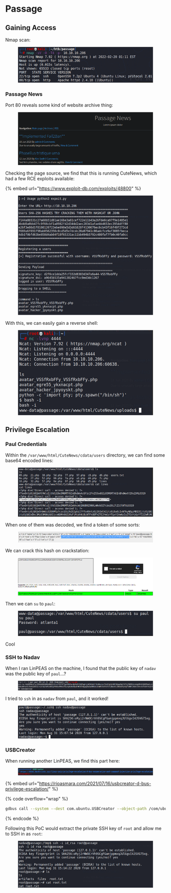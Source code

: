 # Passage

## Gaining Access

Nmap scan:

<figure><img src="../../../.gitbook/assets/image (119).png" alt=""><figcaption></figcaption></figure>

### Passage News

Port 80 reveals some kind of website archive thing:

<figure><img src="../../../.gitbook/assets/image (109).png" alt=""><figcaption></figcaption></figure>

Checking the page source, we find that this is running CuteNews, which had a few RCE exploits available:

{% embed url="https://www.exploit-db.com/exploits/48800" %}

<figure><img src="../../../.gitbook/assets/image (104).png" alt=""><figcaption></figcaption></figure>

With this, we can easily gain a reverse shell:

<figure><img src="../../../.gitbook/assets/image (135).png" alt=""><figcaption></figcaption></figure>

## Privilege Escalation

### Paul Credentials

Within the `/var/www/html/CuteNews/cdata/users` directory, we can find some base64 encoded lines:

<figure><img src="../../../.gitbook/assets/image (80).png" alt=""><figcaption></figcaption></figure>

When one of them was decoded, we find a token of some sorts:

<figure><img src="../../../.gitbook/assets/image (121).png" alt=""><figcaption></figcaption></figure>

We can crack this hash on crackstation:

<figure><img src="../../../.gitbook/assets/image (123).png" alt=""><figcaption></figcaption></figure>

Then we can `su` to `paul`:

<figure><img src="../../../.gitbook/assets/image (89).png" alt=""><figcaption></figcaption></figure>

Cool

### SSH to Nadav

When I ran LinPEAS on the machine, I found that the public key of `nadav` was the public key of `paul`...?

<figure><img src="../../../.gitbook/assets/image (83).png" alt=""><figcaption></figcaption></figure>

I tried to `ssh` in as `nadav` from `paul`, and it worked!

<figure><img src="../../../.gitbook/assets/image (116).png" alt=""><figcaption></figcaption></figure>

### USBCreator

When running another LinPEAS, we find this part here:

<figure><img src="../../../.gitbook/assets/image (131).png" alt=""><figcaption></figcaption></figure>

{% embed url="https://rioasmara.com/2021/07/16/usbcreator-d-bus-privilege-escalation/" %}

{% code overflow="wrap" %}
```bash
gdbus call --system --dest com.ubuntu.USBCreator --object-path /com/ubuntu/USBCreator --method com.ubuntu.USBCreator.Image /root/.ssh/id_rsa /tmp/id_rsa true
```
{% endcode %}

Following this PoC would extract the private SSH key of `root` and allow me to SSH in as `root`:

<figure><img src="../../../.gitbook/assets/image (115).png" alt=""><figcaption></figcaption></figure>
